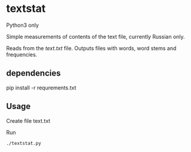 # textstat

Python3 only

Simple measurements of contents of the text file, currently Russian only.

Reads from the *text.txt* file. Outputs files with words, word stems and frequencies.

## dependencies

pip install -r requrements.txt

## Usage

Create file text.txt

Run
```
./textstat.py
```
